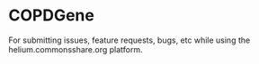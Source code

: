 # COPDGene

For submitting issues, feature requests, bugs, etc while using the helium.commonsshare.org platform.

